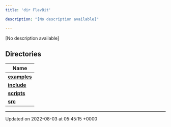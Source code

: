 ```yaml
---
title: 'dir FlavBit'

description: "[No description available]"

---
```







[No description available]

## Directories

| Name           |
| -------------- |
| **[examples](/documentation/code/darkbit/files/dir_ceac9c226c06f2d8cc942a91d8761014/#dir-examples)**  |
| **[include](/documentation/code/darkbit/files/dir_6718e6f775867ee8f236c973530b25fa/#dir-include)**  |
| **[scripts](/documentation/code/darkbit/files/dir_a067623e4190754646e2c6911441325d/#dir-scripts)**  |
| **[src](/documentation/code/darkbit/files/dir_94152b36e2a6900319663d0a0512906c/#dir-src)**  |






-------------------------------

Updated on 2022-08-03 at 05:45:15 +0000
